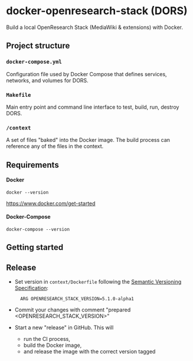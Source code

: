 # docker-openresearch-stack (DORS)

Build a local OpenResearch Stack (MediaWiki &amp; extensions) with Docker.

## Project structure

### `docker-compose.yml`
Configuration file used by Docker Compose that defines services, networks, and volumes for DORS.

### `Makefile`
Main entry point and command line interface to test, build, run, destroy DORS.

### `/context`
A set of files "baked" into the Docker image. The build process can reference any of the files in the context.

## Requirements

#### Docker
```
docker --version
```
https://www.docker.com/get-started

#### Docker-Compose
```
docker-compose --version
```

## Getting started

## Release
- Set version in `context/Dockerfile` following the [Semantic Versioning Specification](https://semver.org/):

        ARG OPENRESEARCH_STACK_VERSION=5.1.0-alpha1

- Commit your changes with comment "prepared <OPENRESEARCH_STACK_VERSION>"
- Start a new "release" in GitHub. This will
	- run the CI process,
	- build the Docker image,
	- and release the image with the correct version tagged
